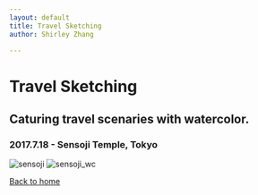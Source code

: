 ```yaml
---
layout: default
title: Travel Sketching
author: Shirley Zhang

---
```


# Travel Sketching

## Caturing travel scenaries with watercolor.

### 2017.7.18 - Sensoji Temple, Tokyo
![sensoji](./assets/img/sketches/Tokyo_sensoji.jpg)
![sensoji_wc](./assets/img/sketches/Tokyo_sensoji_wc.jpg)


[Back to home](/)